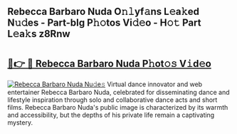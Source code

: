 ## Rebecca Barbaro Nuda O𝚗𝚕yf𝚊ns L𝚎a𝚔ed N𝚞𝚍es - Part-bIg P𝚑𝚘tos Vi𝚍𝚎o - H𝚘𝚝 Part L𝚎a𝚔s z8Rnw

# <h2><a href="http://kfen8e.oniu.top/?m=Rebecca+Barbaro+Nuda">🔗👉 🔴 Rebecca Barbaro Nuda P𝚑ot𝚘𝚜 V𝚒d𝚎o</a></h2>

[![Rebecca Barbaro Nuda Nu𝚍e𝚜](https://i.imgur.com/0qMVB7G.gif)](http://kfen8e.oniu.top/?m=Rebecca+Barbaro+Nuda)
Virtual dance innovator and web entertainer Rebecca Barbaro Nuda, celebrated for disseminating dance and lifestyle inspiration through solo and collaborative dance acts and short films. Rebecca Barbaro Nuda's public image is characterized by its warmth and accessibility, but the depths of his private life remain a captivating mystery.  
